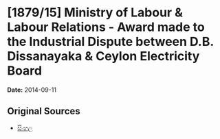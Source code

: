 # [1879/15] Ministry of Labour & Labour Relations - Award made to the Industrial Dispute between D.B. Dissanayaka & Ceylon Electricity Board

**Date:** 2014-09-11

## Original Sources

- [සිංහල](https://documents.gov.lk/view/extra-gazettes/2014/9/1879-15_S.pdf)
